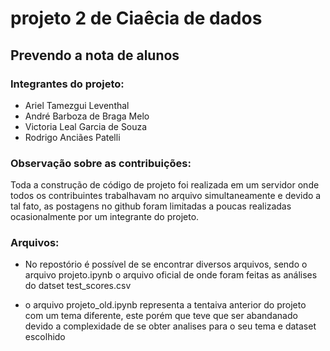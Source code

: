 # projeto 2 de Ciaêcia de dados
## Prevendo a nota de alunos 

### Integrantes do projeto:
- Ariel Tamezgui Leventhal
- André Barboza de Braga Melo
- Victoria Leal Garcia de Souza
- Rodrigo Anciães Patelli

### Observação sobre as contribuições:
 Toda a construção de código de projeto foi realizada em um servidor onde todos os contribuintes trabalhavam no arquivo simultaneamente e devido a tal fato, as postagens no github foram limitadas a poucas realizadas ocasionalmente por um integrante do projeto.
 
 ### Arquivos:
 
 - No repostório é possível de se encontrar diversos arquivos, sendo o arquivo projeto.ipynb o arquivo oficial de onde foram feitas as análises do datset test_scores.csv
 
 - o arquivo projeto_old.ipynb representa a tentaiva anterior do projeto com um tema diferente, este porém que teve que ser abandanado devido a complexidade de se obter analises para o seu tema e dataset escolhido
